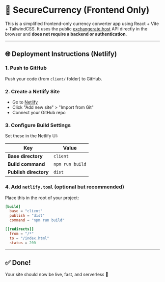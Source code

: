 # 🚀 SecureCurrency (Frontend Only)

This is a simplified frontend-only currency converter app using React + Vite + TailwindCSS. It uses the public [exchangerate.host](https://exchangerate.host) API directly in the browser and **does not require a backend or authentication**.

---

## 🌐 Deployment Instructions (Netlify)

### 1. Push to GitHub
Push your code (from `client/` folder) to GitHub.

### 2. Create a Netlify Site
- Go to [Netlify](https://netlify.com)
- Click "Add new site" > "Import from Git"
- Connect your GitHub repo

### 3. Configure Build Settings

Set these in the Netlify UI:

| Key              | Value           |
|------------------|-----------------|
| **Base directory** | `client`       |
| **Build command** | `npm run build` |
| **Publish directory** | `dist`       |

### 4. Add `netlify.toml` (optional but recommended)

Place this in the root of your project:

```toml
[build]
  base = "client"
  publish = "dist"
  command = "npm run build"

[[redirects]]
  from = "/*"
  to = "/index.html"
  status = 200
```

---

## ✅ Done!

Your site should now be live, fast, and serverless 🚀